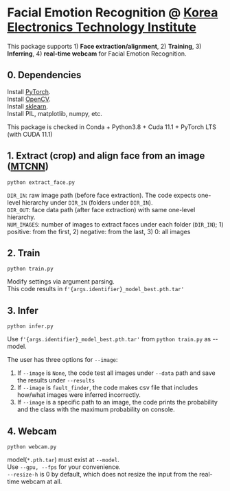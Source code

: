 # Facial Emotion Recognition @ [Korea Electronics Technology Institute](https://www.keti.re.kr)
This package supports 1) **Face extraction/alignment**, 2) **Training**, 3) **Inferring**, 4) **real-time webcam** for Facial Emotion Recognition.

## 0. Dependencies
Install [PyTorch](https://pytorch.org/get-started/locally/).\
Install [OpenCV](https://pypi.org/project/opencv-python/).\
Install [sklearn](https://anaconda.org/anaconda/scikit-learn).\
Install PIL, matplotlib, numpy, etc.

This package is checked in Conda + Python3.8 + Cuda 11.1 + PyTorch LTS (with CUDA 11.1)

## 1. Extract (crop) and align face from an image ([MTCNN](https://github.com/timesler/facenet-pytorch))
```python extract_face.py```

```DIR_IN```: raw image path (before face extraction). The code expects one-level hierarchy under ```DIR_IN``` (folders under ```DIR_IN```).\
```DIR_OUT```: face data path (after face extraction) with same one-level hierarchy.\
```NUM_IMAGES```: number of images to extract faces under each folder (```DIR_IN```); 1) positive: from the first, 2) negative: from the last, 3) 0: all images

## 2. Train
```python train.py```

Modify settings via argument parsing.\
This code results in ```f'{args.identifier}_model_best.pth.tar'```

## 3. Infer
```python infer.py```

Use ```f'{args.identifier}_model_best.pth.tar'``` from ```python train.py``` as --model.

The user has three options for ```--image```:
1) If ```--image``` is ```None```, the code test all images under ```--data``` path and save the results under ```--results```
2) If ```--image``` is ```fault_finder```, the code makes csv file that includes how/what images were inferred incorrectly.
3) If ```--image``` is a specific path to an image, the code prints the probability and the class with the maximum probability on console.


## 4. Webcam
```python webcam.py```

model(```*.pth.tar```) must exist at ```--model```.\
Use ```--gpu, --fps``` for your convenience.\
```--resize-h``` is 0 by default, which does not resize the input from the real-time webcam at all.
